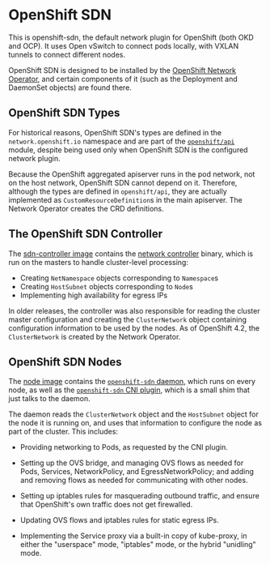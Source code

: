 # OpenShift SDN

This is openshift-sdn, the default network plugin for OpenShift (both
OKD and OCP). It uses Open vSwitch to connect pods locally, with VXLAN
tunnels to connect different nodes.

OpenShift SDN is designed to be installed by the [OpenShift Network
Operator](https://github.com/openshift/cluster-network-operator), and
certain components of it (such as the Deployment and DaemonSet
objects) are found there.

## OpenShift SDN Types

For historical reasons, OpenShift SDN's types are defined in the
`network.openshift.io` namespace and are part of the
[`openshift/api`](https://github.com/openshift/api) module, despite
being used only when OpenShift SDN is the configured network plugin.

Because the OpenShift aggregated apiserver runs in the pod network,
not on the host network, OpenShift SDN cannot depend on it. Therefore,
although the types are defined in `openshift/api`, they are actually
implemented as `CustomResourceDefinition`s in the main apiserver. The
Network Operator creates the CRD definitions.

## The OpenShift SDN Controller

The [sdn-controller image](./images/sdn-controller) contains the
[network controller](./cmd/network-controller) binary, which is run on
the masters to handle cluster-level processing:

  - Creating `NetNamespace` objects corresponding to `Namespace`s
  - Creating `HostSubnet` objects corresponding to `Node`s
  - Implementing high availability for egress IPs

In older releases, the controller was also responsible for reading the
cluster master configuration and creating the `ClusterNetwork` object
containing configuration information to be used by the nodes. As of
OpenShift 4.2, the `ClusterNetwork` is created by the Network
Operator.

## OpenShift SDN Nodes

The [node image](./images/node) contains the [`openshift-sdn`
daemon](./cmd/openshift-sdn), which runs on every node, as well as the
[`openshift-sdn` CNI plugin](./cmd/sdn-cni-plugin), which is a small
shim that just talks to the daemon.

The daemon reads the `ClusterNetwork` object and the `HostSubnet`
object for the node it is running on, and uses that information to
configure the node as part of the cluster. This includes:

  - Providing networking to Pods, as requested by the CNI plugin.

  - Setting up the OVS bridge, and managing OVS flows as needed for
    Pods, Services, NetworkPolicy, and EgressNetworkPolicy; and adding
    and removing flows as needed for communicating with other nodes.

  - Setting up iptables rules for masquerading outbound traffic, and
    ensure that OpenShift's own traffic does not get firewalled.

  - Updating OVS flows and iptables rules for static egress IPs.

  - Implementing the Service proxy via a built-in copy of kube-proxy,
    in either the "userspace" mode, "iptables" mode, or the hybrid
    "unidling" mode.
